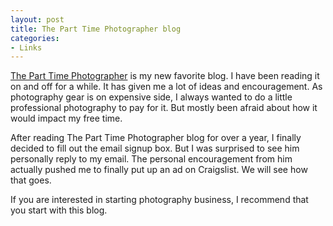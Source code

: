 ```yaml
---
layout: post
title: The Part Time Photographer blog
categories:
- Links
--- 
```


[The Part Time Photographer](http://parttimephoto.com/start-here-your-ptp-cheat-sheet/) is my new favorite blog. I have been reading it on and off for a while. It has given me a lot of ideas and encouragement. As photography gear is on expensive side, I always wanted to do a little professional photography to pay for it. But mostly been afraid about how it would impact my free time.

After reading The Part Time Photographer blog for over a year, I finally decided to fill out the email signup box. But I was surprised to see him personally reply to my email. The personal encouragement from him actually pushed me to finally put up an ad on Craigslist. We will see how that goes.

If you are interested in starting photography business, I recommend that you start with this blog.